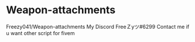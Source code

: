 # Weapon-attachments
Freezy041/Weapon-attachments My Discord FreeＺyツ#6299 Contact me if u want other script for fivem
